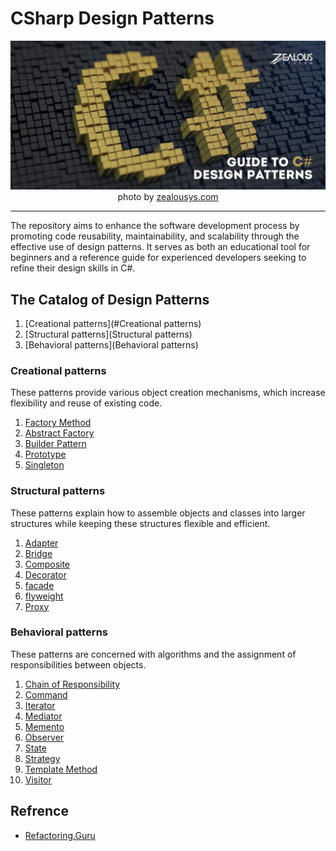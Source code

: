 # CSharp Design Patterns
<div align="center" markdown="1">
  
![banner](/assets/images/banner.jpg)
photo by [zealousys.com](https://www.zealousys.com/blog/c-sharp-design-patterns/)
</div>


---

The repository aims to enhance the software development process by promoting code reusability, maintainability, and scalability through the effective use of design patterns. It serves as both an educational tool for beginners and a reference guide for experienced developers seeking to refine their design skills in C#.


## The Catalog of Design Patterns
1. [Creational patterns](#Creational patterns)
2. [Structural patterns](Structural patterns)
3. [Behavioral patterns](Behavioral patterns)

### Creational patterns
These patterns provide various object creation mechanisms, which increase flexibility and reuse of existing code.

1. [Factory Method](https://refactoring.guru/design-patterns/factory-method/csharp/example)
2. [Abstract Factory](https://refactoring.guru/design-patterns/abstract-factory/csharp/example)
3. [Builder Pattern](https://refactoring.guru/design-patterns/builder/csharp/example)
4. [Prototype](https://refactoring.guru/design-patterns/prototype/csharp/example)
5. [Singleton](https://refactoring.guru/design-patterns/singleton/csharp/example)


### Structural patterns
These patterns explain how to assemble objects and classes into larger structures while keeping these structures flexible and efficient.

1. [Adapter](https://refactoring.guru/design-patterns/adapter/csharp/example)
2. [Bridge](https://refactoring.guru/design-patterns/bridge/csharp/example)
3. [Composite](https://refactoring.guru/design-patterns/composite/csharp/example)
4. [Decorator](https://refactoring.guru/design-patterns/decorator/csharp/example)
5. [facade](https://refactoring.guru/design-patterns/facade/csharp/example)
6. [flyweight](https://refactoring.guru/design-patterns/flyweight/csharp/example)
7. [Proxy](https://refactoring.guru/design-patterns/proxy/csharp/example)

### Behavioral patterns
These patterns are concerned with algorithms and the assignment of responsibilities between objects.

1. [Chain of Responsibility](https://refactoring.guru/design-patterns/chain-of-responsibility/csharp/example)
2. [Command](https://refactoring.guru/design-patterns/command/csharp/example)
3. [Iterator](https://refactoring.guru/design-patterns/iterator/csharp/example)
4. [Mediator](https://refactoring.guru/design-patterns/mediator/csharp/example)
5. [Memento](https://refactoring.guru/design-patterns/memento/csharp/example)
6. [Observer](https://refactoring.guru/design-patterns/observer/csharp/example)
7. [State](https://refactoring.guru/design-patterns/state/csharp/example)
8. [Strategy](https://refactoring.guru/design-patterns/strategy/csharp/example)
9. [Template Method](https://refactoring.guru/design-patterns/template-method/csharp/example)
10. [Visitor](https://refactoring.guru/design-patterns/visitor/csharp/example)

## Refrence
- [Refactoring.Guru](https://refactoring.guru/)
